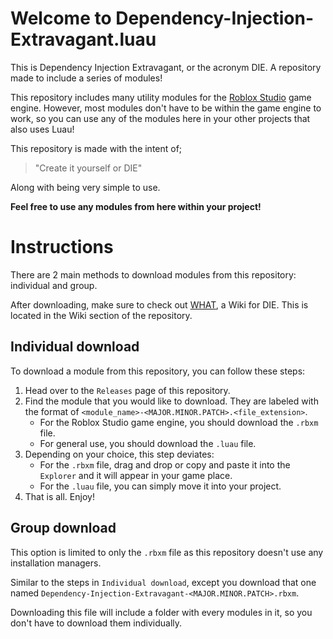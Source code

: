# Welcome to Dependency-Injection-Extravagant.luau

This is Dependency Injection Extravagant, or the acronym DIE. A repository made to include a series of modules!

This repository includes many utility modules for the [Roblox Studio](https://create.roblox.com/docs/studio/setup) game engine. However, most modules don't have to be within the game engine to work, so you can use any of the modules here in your other projects that also uses Luau!

This repository is made with the intent of;
> "Create it yourself or DIE"

Along with being very simple to use.

**Feel free to use any modules from here within your project!**

# Instructions

There are 2 main methods to download modules from this repository: individual and group.

After downloading, make sure to check out [WHAT](https://github.com/EternalAbby/Dependency-Injection-Extravagant.luau/wiki), a Wiki for DIE. This is located in the Wiki section of the repository.

## Individual download

To download a module from this repository, you can follow these steps:

1. Head over to the `Releases` page of this repository.
2. Find the module that you would like to download. They are labeled with the format of `<module_name>-<MAJOR.MINOR.PATCH>.<file_extension>`.
	- For the Roblox Studio game engine, you should download the `.rbxm` file.
	- For general use, you should download the `.luau` file.
3. Depending on your choice, this step deviates:
	- For the `.rbxm` file, drag and drop or copy and paste it into the `Explorer` and it will appear in your game place.
	- For the `.luau` file, you can simply move it into your project.
4. That is all. Enjoy!

## Group download

This option is limited to only the `.rbxm` file as this repository doesn't use any installation managers.

Similar to the steps in `Individual download`, except you download that one named `Dependency-Injection-Extravagant-<MAJOR.MINOR.PATCH>.rbxm`.

Downloading this file will include a folder with every modules in it, so you don't have to download them individually.
